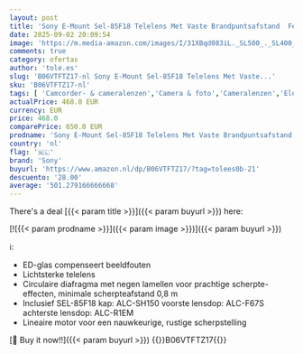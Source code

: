 ```yaml
---
layout: post
title: 'Sony E-Mount Sel-85F18 Telelens Met Vaste Brandpuntsafstand  Fe 85 M F1 8  Ed-Glas  Zwart'
date: 2025-09-02 20:09:54
image: 'https://m.media-amazon.com/images/I/31XBqd083iL._SL500_._SL400_.jpg'
comments: true
category: ofertas
author: 'tole.es'
slug: 'B06VTFTZ17-nl Sony E-Mount Sel-85F18 Telelens Met Vaste...'
sku: 'B06VTFTZ17-nl'
tags: [ 'Camcorder- & cameralenzen','Camera & foto','Cameralenzen','Elektronica','SLR cameralenzen','sony','🇳🇱', ]
actualPrice: 468.0 EUR
currency: EUR
price: 468.0
comparePrice: 650.0 EUR
prodname: 'Sony E-Mount Sel-85F18 Telelens Met Vaste Brandpuntsafstand  Fe 85 M F1 8  Ed-Glas  Zwart'
country: 'nl'
flag: '🇳🇱'
brand: 'Sony'
buyurl: 'https://www.amazon.nl/dp/B06VTFTZ17/?tag=tolees0b-21'
descuento: '28.00'
average: '501.279166666668'
---
```


There's a deal [{{< param title >}}]({{< param buyurl >}})  here:

[![{{< param prodname >}}]({{< param image >}})]({{< param buyurl >}})

ℹ️:

- ED-glas compenseert beeldfouten
- Lichtsterke telelens
- Circulaire diafragma met negen lamellen voor prachtige scherpte-effecten, minimale scherpteafstand 0,8 m
- Inclusief SEL-85F18 kap: ALC-SH150 voorste lensdop: ALC-F67S achterste lensdop: ALC-R1EM
- Lineaire motor voor een nauwkeurige, rustige scherpstelling

[🛒 Buy it now!!]({{< param buyurl >}})
{{<world>}}B06VTFTZ17{{</world>}}
